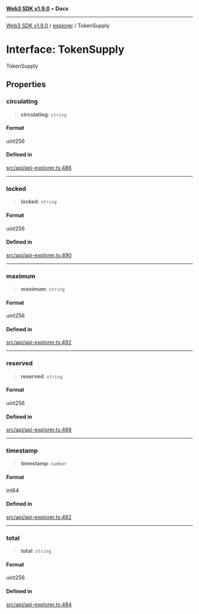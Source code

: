 [**Web3 SDK v1.9.0**](../../../README.md) • **Docs**

***

[Web3 SDK v1.9.0](../../../globals.md) / [explorer](../README.md) / TokenSupply

# Interface: TokenSupply

TokenSupply

## Properties

### circulating

> **circulating**: `string`

#### Format

uint256

#### Defined in

[src/api/api-explorer.ts:486](https://github.com/Mystic-Nayy/alephium-web3/blob/ee41f5e0e7d7fb0b155fe62f05b2ac03772895ca/packages/web3/src/api/api-explorer.ts#L486)

***

### locked

> **locked**: `string`

#### Format

uint256

#### Defined in

[src/api/api-explorer.ts:490](https://github.com/Mystic-Nayy/alephium-web3/blob/ee41f5e0e7d7fb0b155fe62f05b2ac03772895ca/packages/web3/src/api/api-explorer.ts#L490)

***

### maximum

> **maximum**: `string`

#### Format

uint256

#### Defined in

[src/api/api-explorer.ts:492](https://github.com/Mystic-Nayy/alephium-web3/blob/ee41f5e0e7d7fb0b155fe62f05b2ac03772895ca/packages/web3/src/api/api-explorer.ts#L492)

***

### reserved

> **reserved**: `string`

#### Format

uint256

#### Defined in

[src/api/api-explorer.ts:488](https://github.com/Mystic-Nayy/alephium-web3/blob/ee41f5e0e7d7fb0b155fe62f05b2ac03772895ca/packages/web3/src/api/api-explorer.ts#L488)

***

### timestamp

> **timestamp**: `number`

#### Format

int64

#### Defined in

[src/api/api-explorer.ts:482](https://github.com/Mystic-Nayy/alephium-web3/blob/ee41f5e0e7d7fb0b155fe62f05b2ac03772895ca/packages/web3/src/api/api-explorer.ts#L482)

***

### total

> **total**: `string`

#### Format

uint256

#### Defined in

[src/api/api-explorer.ts:484](https://github.com/Mystic-Nayy/alephium-web3/blob/ee41f5e0e7d7fb0b155fe62f05b2ac03772895ca/packages/web3/src/api/api-explorer.ts#L484)
